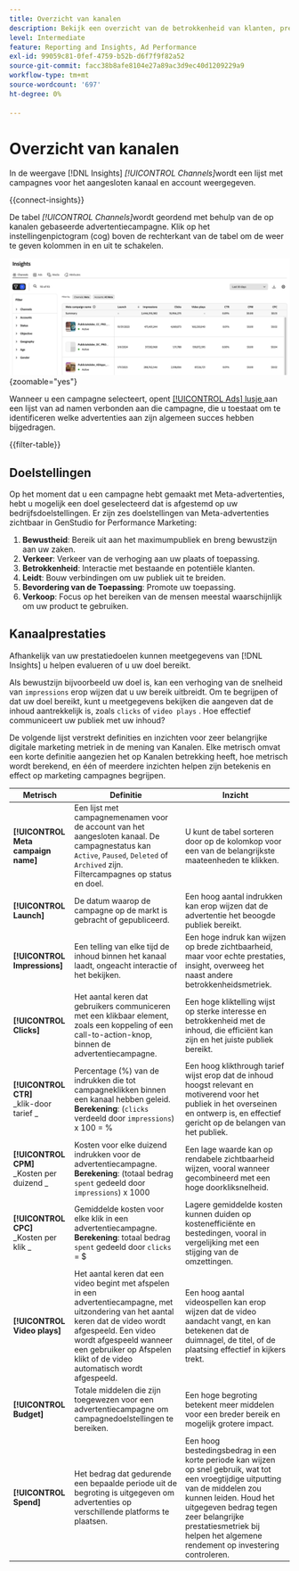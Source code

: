 ```yaml
---
title: Overzicht van kanalen
description: Bekijk een overzicht van de betrokkenheid van klanten, prestaties, budget en uitgaven voor marketingcampagnes in Adobe GenStudio for Performance Marketing.
level: Intermediate
feature: Reporting and Insights, Ad Performance
exl-id: 99059c81-0fef-4759-b52b-d6f7f9f82a52
source-git-commit: facc38b8afe8104e27a89ac3d9ec40d1209229a9
workflow-type: tm+mt
source-wordcount: '697'
ht-degree: 0%

---
```


# Overzicht van kanalen

In de weergave [!DNL Insights] _[!UICONTROL Channels]_&#x200B;wordt een lijst met campagnes voor het aangesloten kanaal en account weergegeven.

{{connect-insights}}

De tabel _[!UICONTROL Channels]_&#x200B;wordt geordend met behulp van de op kanalen gebaseerde advertentiecampagne. Klik op het instellingenpictogram (cog) boven de rechterkant van de tabel om de weer te geven kolommen in en uit te schakelen.

![ de filter en lijst van Kanalen ](/help/assets/insights-channels-filter.png){zoomable="yes"}

Wanneer u een campagne selecteert, opent [[!UICONTROL Ads] lusje ](ads.md) aan een lijst van ad namen verbonden aan die campagne, die u toestaat om te identificeren welke advertenties aan zijn algemeen succes hebben bijgedragen.

{{filter-table}}

## Doelstellingen

Op het moment dat u een campagne hebt gemaakt met Meta-advertenties, hebt u mogelijk een doel geselecteerd dat is afgestemd op uw bedrijfsdoelstellingen. Er zijn zes doelstellingen van Meta-advertenties zichtbaar in GenStudio for Performance Marketing:

1. **Bewustheid**: Bereik uit aan het maximumpubliek en breng bewustzijn aan uw zaken.
1. **Verkeer**: Verkeer van de verhoging aan uw plaats of toepassing.
1. **Betrokkenheid**: Interactie met bestaande en potentiële klanten.
1. **Leidt**: Bouw verbindingen om uw publiek uit te breiden.
1. **Bevordering van de Toepassing**: Promote uw toepassing.
1. **Verkoop**: Focus op het bereiken van de mensen meestal waarschijnlijk om uw product te gebruiken.

## Kanaalprestaties

Afhankelijk van uw prestatiedoelen kunnen meetgegevens van [!DNL Insights] u helpen evalueren of u uw doel bereikt.

Als bewustzijn bijvoorbeeld uw doel is, kan een verhoging van de snelheid van `impressions` erop wijzen dat u uw bereik uitbreidt. Om te begrijpen of dat uw doel bereikt, kunt u meetgegevens bekijken die aangeven dat de inhoud aantrekkelijk is, zoals `clicks` of `video plays` . Hoe effectief communiceert uw publiek met uw inhoud?

De volgende lijst verstrekt definities en inzichten voor zeer belangrijke digitale marketing metriek in de mening van Kanalen. Elke metrisch omvat een korte definitie aangezien het op Kanalen betrekking heeft, hoe metrisch wordt berekend, en één of meerdere inzichten helpen zijn betekenis en effect op marketing campagnes begrijpen.

| Metrisch | Definitie | Inzicht |
| ----------- | ----------------------------- | -------------------------------- |
| **[!UICONTROL Meta campaign name]** | Een lijst met campagnemenamen voor de account van het aangesloten kanaal. De campagnestatus kan `Active`, `Paused`, `Deleted` of `Archived` zijn. Filtercampagnes op status en doel. | U kunt de tabel sorteren door op de kolomkop voor een van de belangrijkste maateenheden te klikken. |
| **[!UICONTROL Launch]** | De datum waarop de campagne op de markt is gebracht of gepubliceerd. | Een hoog aantal indrukken kan erop wijzen dat de advertentie het beoogde publiek bereikt. |
| **[!UICONTROL Impressions]** | Een telling van elke tijd de inhoud binnen het kanaal laadt, ongeacht interactie of het bekijken. | Een hoge indruk kan wijzen op brede zichtbaarheid, maar voor echte prestaties, insight, overweeg het naast andere betrokkenheidsmetriek. |
| **[!UICONTROL Clicks]** | Het aantal keren dat gebruikers communiceren met een klikbaar element, zoals een koppeling of een call-to-action-knop, binnen de advertentiecampagne. | Een hoge kliktelling wijst op sterke interesse en betrokkenheid met de inhoud, die efficiënt kan zijn en het juiste publiek bereikt. |
| **[!UICONTROL CTR]**<br>_klik-door tarief _ | Percentage (%) van de indrukken die tot campagneklikken binnen een kanaal hebben geleid.<br>**Berekening**: (`clicks` verdeeld door `impressions`) x 100 = % | Een hoog klikthrough tarief wijst erop dat de inhoud hoogst relevant en motiverend voor het publiek in het overseinen en ontwerp is, en effectief gericht op de belangen van het publiek. |
| **[!UICONTROL CPM]**<br>_Kosten per duizend _ | Kosten voor elke duizend indrukken voor de advertentiecampagne. <br>**Berekening**: (totaal bedrag `spent` gedeeld door `impressions`) x 1000 | Een lage waarde kan op rendabele zichtbaarheid wijzen, vooral wanneer gecombineerd met een hoge doorkliksnelheid. |
| **[!UICONTROL CPC]**<br>_Kosten per klik _ | Gemiddelde kosten voor elke klik in een advertentiecampagne.<br>**Berekening**: totaal bedrag `spent` gedeeld door `clicks` = $ | Lagere gemiddelde kosten kunnen duiden op kostenefficiënte en bestedingen, vooral in vergelijking met een stijging van de omzettingen. |
| **[!UICONTROL Video plays]** | Het aantal keren dat een video begint met afspelen in een advertentiecampagne, met uitzondering van het aantal keren dat de video wordt afgespeeld. Een video wordt afgespeeld wanneer een gebruiker op Afspelen klikt of de video automatisch wordt afgespeeld. | Een hoog aantal videospellen kan erop wijzen dat de video aandacht vangt, en kan betekenen dat de duimnagel, de titel, of de plaatsing effectief in kijkers trekt. |
| **[!UICONTROL Budget]** | Totale middelen die zijn toegewezen voor een advertentiecampagne om campagnedoelstellingen te bereiken. | Een hoge begroting betekent meer middelen voor een breder bereik en mogelijk grotere impact. |
| **[!UICONTROL Spend]** | Het bedrag dat gedurende een bepaalde periode uit de begroting is uitgegeven om advertenties op verschillende platforms te plaatsen. | Een hoog bestedingsbedrag in een korte periode kan wijzen op snel gebruik, wat tot een vroegtijdige uitputting van de middelen zou kunnen leiden. Houd het uitgegeven bedrag tegen zeer belangrijke prestatiesmetriek bij helpen het algemene rendement op investering controleren. |
